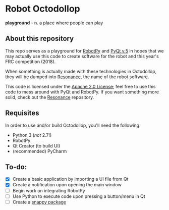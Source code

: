 # Robot Octodollop

**playground** - n. a place where people can play

## About this repository
This repo serves as a playground for [RobotPy](https://robotpy.github.io/) and [PyQt v.5](https://www.riverbankcomputing.com/software/pyqt/intro) in hopes that we may actually use this code to create software for the robot and this year's FRC competition (2018).

When something is actually made with these technologies in Octodollop, they will be dumped into [Resonance](http://www.github.com/dmsmechamonarchs2896/resonance), the name of the robot software.

This code is licensed under the [Apache 2.0 License](LICENSE); feel free to use this code to mess around with PyQt and RobotPy. If you want something more solid, check out the [Resonance](http://www.github.com/dmsmechamonarchs2896/resonance) repository.

## Requisites
In order to use and/or build Octodollop, you'll need the following:
* Python 3 (_not_ 2.7!)
* RobotPy
* Qt Creator (to build UI)
* (recommended) PyCharm

## To-do:
- [X] Create a basic application by importing a UI file from Qt
- [X] Create a notification upon opening the main window
- [ ] Begin work on integrating RobotPy
- [ ] Use Python to execute code upon pressing a button/menu in Qt
- [ ] Create a [snappy package](http://www.snapcraft.io)
